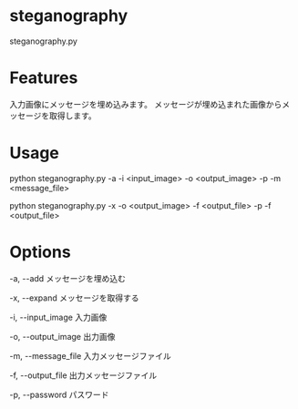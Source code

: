 # steganography

steganography.py

# Features
入力画像にメッセージを埋め込みます。
メッセージが埋め込まれた画像からメッセージを取得します。


# Usage

python steganography.py -a -i <input_image> -o <output_image> -p <password> -m <message_file>

python steganography.py -x -o <output_image> -f <output_file> -p <password> -f <output_file>
 
 
 
 
# Options
 
  -a, --add  メッセージを埋め込む

  -x, --expand  メッセージを取得する
  
  -i, --input_image 入力画像
  
  -o, --output_image  出力画像
  
  -m, --message_file 入力メッセージファイル
  
  -f, --output_file 出力メッセージファイル
  
  -p, --password  パスワード
 
